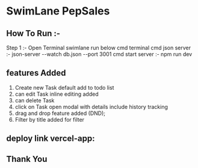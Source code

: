 # SwimLane PepSales

## How To Run :-
Step 1 :- Open Terminal swimlane run below cmd terminal 
cmd json server :- json-server --watch db.json --port 3001
cmd start server :- npm run dev

## features Added
1. Create new Task default add to todo list
2. can edit Task inline editing added
3. can delete Task
4. click on Task open modal with details include history tracking
5. drag and drop feature added (DND);
6. Filter by title added for filter

## deploy link vercel-app:  

## Thank You
